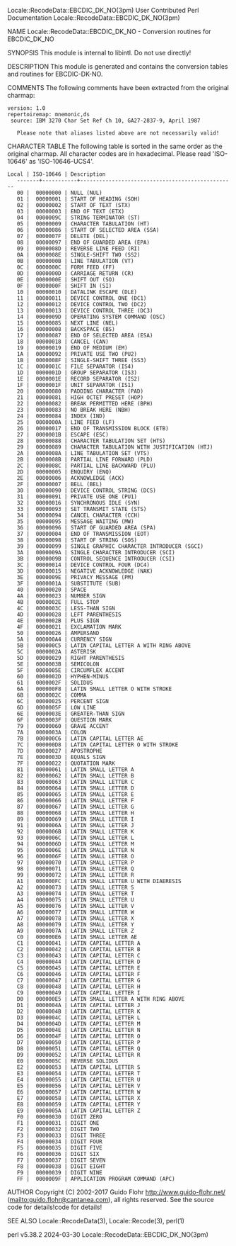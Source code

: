 Locale::RecodeData::EBCDIC_DK_NO(3pm)			      User Contributed Perl Documentation			 Locale::RecodeData::EBCDIC_DK_NO(3pm)

NAME
       Locale::RecodeData::EBCDIC_DK_NO - Conversion routines for EBCDIC_DK_NO

SYNOPSIS
       This module is internal to libintl.  Do not use directly!

DESCRIPTION
       This module is generated and contains the conversion tables and routines for EBCDIC-DK-NO.

COMMENTS
       The following comments have been extracted from the original charmap:

	version: 1.0
	repertoiremap: mnemonic,ds
	 source: IBM 3270 Char Set Ref Ch 10, GA27-2837-9, April 1987

       Please note that aliases listed above are not necessarily valid!

CHARACTER TABLE
       The following table is sorted in the same order as the original charmap.	 All character codes are in hexadecimal.  Please read 'ISO-10646' as
       'ISO-10646-UCS4'.

	Local | ISO-10646 | Description
       -------+-----------+-------------------------------------------------
	   00 |	 00000000 | NULL (NUL)
	   01 |	 00000001 | START OF HEADING (SOH)
	   02 |	 00000002 | START OF TEXT (STX)
	   03 |	 00000003 | END OF TEXT (ETX)
	   04 |	 0000009C | STRING TERMINATOR (ST)
	   05 |	 00000009 | CHARACTER TABULATION (HT)
	   06 |	 00000086 | START OF SELECTED AREA (SSA)
	   07 |	 0000007F | DELETE (DEL)
	   08 |	 00000097 | END OF GUARDED AREA (EPA)
	   09 |	 0000008D | REVERSE LINE FEED (RI)
	   0A |	 0000008E | SINGLE-SHIFT TWO (SS2)
	   0B |	 0000000B | LINE TABULATION (VT)
	   0C |	 0000000C | FORM FEED (FF)
	   0D |	 0000000D | CARRIAGE RETURN (CR)
	   0E |	 0000000E | SHIFT OUT (SO)
	   0F |	 0000000F | SHIFT IN (SI)
	   10 |	 00000010 | DATALINK ESCAPE (DLE)
	   11 |	 00000011 | DEVICE CONTROL ONE (DC1)
	   12 |	 00000012 | DEVICE CONTROL TWO (DC2)
	   13 |	 00000013 | DEVICE CONTROL THREE (DC3)
	   14 |	 0000009D | OPERATING SYSTEM COMMAND (OSC)
	   15 |	 00000085 | NEXT LINE (NEL)
	   16 |	 00000008 | BACKSPACE (BS)
	   17 |	 00000087 | END OF SELECTED AREA (ESA)
	   18 |	 00000018 | CANCEL (CAN)
	   19 |	 00000019 | END OF MEDIUM (EM)
	   1A |	 00000092 | PRIVATE USE TWO (PU2)
	   1B |	 0000008F | SINGLE-SHIFT THREE (SS3)
	   1C |	 0000001C | FILE SEPARATOR (IS4)
	   1D |	 0000001D | GROUP SEPARATOR (IS3)
	   1E |	 0000001E | RECORD SEPARATOR (IS2)
	   1F |	 0000001F | UNIT SEPARATOR (IS1)
	   20 |	 00000080 | PADDING CHARACTER (PAD)
	   21 |	 00000081 | HIGH OCTET PRESET (HOP)
	   22 |	 00000082 | BREAK PERMITTED HERE (BPH)
	   23 |	 00000083 | NO BREAK HERE (NBH)
	   24 |	 00000084 | INDEX (IND)
	   25 |	 0000000A | LINE FEED (LF)
	   26 |	 00000017 | END OF TRANSMISSION BLOCK (ETB)
	   27 |	 0000001B | ESCAPE (ESC)
	   28 |	 00000088 | CHARACTER TABULATION SET (HTS)
	   29 |	 00000089 | CHARACTER TABULATION WITH JUSTIFICATION (HTJ)
	   2A |	 0000008A | LINE TABULATION SET (VTS)
	   2B |	 0000008B | PARTIAL LINE FORWARD (PLD)
	   2C |	 0000008C | PARTIAL LINE BACKWARD (PLU)
	   2D |	 00000005 | ENQUIRY (ENQ)
	   2E |	 00000006 | ACKNOWLEDGE (ACK)
	   2F |	 00000007 | BELL (BEL)
	   30 |	 00000090 | DEVICE CONTROL STRING (DCS)
	   31 |	 00000091 | PRIVATE USE ONE (PU1)
	   32 |	 00000016 | SYNCHRONOUS IDLE (SYN)
	   33 |	 00000093 | SET TRANSMIT STATE (STS)
	   34 |	 00000094 | CANCEL CHARACTER (CCH)
	   35 |	 00000095 | MESSAGE WAITING (MW)
	   36 |	 00000096 | START OF GUARDED AREA (SPA)
	   37 |	 00000004 | END OF TRANSMISSION (EOT)
	   38 |	 00000098 | START OF STRING (SOS)
	   39 |	 00000099 | SINGLE GRAPHIC CHARACTER INTRODUCER (SGCI)
	   3A |	 0000009A | SINGLE CHARACTER INTRODUCER (SCI)
	   3B |	 0000009B | CONTROL SEQUENCE INTRODUCER (CSI)
	   3C |	 00000014 | DEVICE CONTROL FOUR (DC4)
	   3D |	 00000015 | NEGATIVE ACKNOWLEDGE (NAK)
	   3E |	 0000009E | PRIVACY MESSAGE (PM)
	   3F |	 0000001A | SUBSTITUTE (SUB)
	   40 |	 00000020 | SPACE
	   4A |	 00000023 | NUMBER SIGN
	   4B |	 0000002E | FULL STOP
	   4C |	 0000003C | LESS-THAN SIGN
	   4D |	 00000028 | LEFT PARENTHESIS
	   4E |	 0000002B | PLUS SIGN
	   4F |	 00000021 | EXCLAMATION MARK
	   50 |	 00000026 | AMPERSAND
	   5A |	 000000A4 | CURRENCY SIGN
	   5B |	 000000C5 | LATIN CAPITAL LETTER A WITH RING ABOVE
	   5C |	 0000002A | ASTERISK
	   5D |	 00000029 | RIGHT PARENTHESIS
	   5E |	 0000003B | SEMICOLON
	   5F |	 0000005E | CIRCUMFLEX ACCENT
	   60 |	 0000002D | HYPHEN-MINUS
	   61 |	 0000002F | SOLIDUS
	   6A |	 000000F8 | LATIN SMALL LETTER O WITH STROKE
	   6B |	 0000002C | COMMA
	   6C |	 00000025 | PERCENT SIGN
	   6D |	 0000005F | LOW LINE
	   6E |	 0000003E | GREATER-THAN SIGN
	   6F |	 0000003F | QUESTION MARK
	   79 |	 00000060 | GRAVE ACCENT
	   7A |	 0000003A | COLON
	   7B |	 000000C6 | LATIN CAPITAL LETTER AE
	   7C |	 000000D8 | LATIN CAPITAL LETTER O WITH STROKE
	   7D |	 00000027 | APOSTROPHE
	   7E |	 0000003D | EQUALS SIGN
	   7F |	 00000022 | QUOTATION MARK
	   81 |	 00000061 | LATIN SMALL LETTER A
	   82 |	 00000062 | LATIN SMALL LETTER B
	   83 |	 00000063 | LATIN SMALL LETTER C
	   84 |	 00000064 | LATIN SMALL LETTER D
	   85 |	 00000065 | LATIN SMALL LETTER E
	   86 |	 00000066 | LATIN SMALL LETTER F
	   87 |	 00000067 | LATIN SMALL LETTER G
	   88 |	 00000068 | LATIN SMALL LETTER H
	   89 |	 00000069 | LATIN SMALL LETTER I
	   91 |	 0000006A | LATIN SMALL LETTER J
	   92 |	 0000006B | LATIN SMALL LETTER K
	   93 |	 0000006C | LATIN SMALL LETTER L
	   94 |	 0000006D | LATIN SMALL LETTER M
	   95 |	 0000006E | LATIN SMALL LETTER N
	   96 |	 0000006F | LATIN SMALL LETTER O
	   97 |	 00000070 | LATIN SMALL LETTER P
	   98 |	 00000071 | LATIN SMALL LETTER Q
	   99 |	 00000072 | LATIN SMALL LETTER R
	   A1 |	 000000FC | LATIN SMALL LETTER U WITH DIAERESIS
	   A2 |	 00000073 | LATIN SMALL LETTER S
	   A3 |	 00000074 | LATIN SMALL LETTER T
	   A4 |	 00000075 | LATIN SMALL LETTER U
	   A5 |	 00000076 | LATIN SMALL LETTER V
	   A6 |	 00000077 | LATIN SMALL LETTER W
	   A7 |	 00000078 | LATIN SMALL LETTER X
	   A8 |	 00000079 | LATIN SMALL LETTER Y
	   A9 |	 0000007A | LATIN SMALL LETTER Z
	   C0 |	 000000E6 | LATIN SMALL LETTER AE
	   C1 |	 00000041 | LATIN CAPITAL LETTER A
	   C2 |	 00000042 | LATIN CAPITAL LETTER B
	   C3 |	 00000043 | LATIN CAPITAL LETTER C
	   C4 |	 00000044 | LATIN CAPITAL LETTER D
	   C5 |	 00000045 | LATIN CAPITAL LETTER E
	   C6 |	 00000046 | LATIN CAPITAL LETTER F
	   C7 |	 00000047 | LATIN CAPITAL LETTER G
	   C8 |	 00000048 | LATIN CAPITAL LETTER H
	   C9 |	 00000049 | LATIN CAPITAL LETTER I
	   D0 |	 000000E5 | LATIN SMALL LETTER A WITH RING ABOVE
	   D1 |	 0000004A | LATIN CAPITAL LETTER J
	   D2 |	 0000004B | LATIN CAPITAL LETTER K
	   D3 |	 0000004C | LATIN CAPITAL LETTER L
	   D4 |	 0000004D | LATIN CAPITAL LETTER M
	   D5 |	 0000004E | LATIN CAPITAL LETTER N
	   D6 |	 0000004F | LATIN CAPITAL LETTER O
	   D7 |	 00000050 | LATIN CAPITAL LETTER P
	   D8 |	 00000051 | LATIN CAPITAL LETTER Q
	   D9 |	 00000052 | LATIN CAPITAL LETTER R
	   E0 |	 0000005C | REVERSE SOLIDUS
	   E2 |	 00000053 | LATIN CAPITAL LETTER S
	   E3 |	 00000054 | LATIN CAPITAL LETTER T
	   E4 |	 00000055 | LATIN CAPITAL LETTER U
	   E5 |	 00000056 | LATIN CAPITAL LETTER V
	   E6 |	 00000057 | LATIN CAPITAL LETTER W
	   E7 |	 00000058 | LATIN CAPITAL LETTER X
	   E8 |	 00000059 | LATIN CAPITAL LETTER Y
	   E9 |	 0000005A | LATIN CAPITAL LETTER Z
	   F0 |	 00000030 | DIGIT ZERO
	   F1 |	 00000031 | DIGIT ONE
	   F2 |	 00000032 | DIGIT TWO
	   F3 |	 00000033 | DIGIT THREE
	   F4 |	 00000034 | DIGIT FOUR
	   F5 |	 00000035 | DIGIT FIVE
	   F6 |	 00000036 | DIGIT SIX
	   F7 |	 00000037 | DIGIT SEVEN
	   F8 |	 00000038 | DIGIT EIGHT
	   F9 |	 00000039 | DIGIT NINE
	   FF |	 0000009F | APPLICATION PROGRAM COMMAND (APC)

AUTHOR
       Copyright (C) 2002-2017 Guido Flohr <http://www.guido-flohr.net/> (<mailto:guido.flohr@cantanea.com>), all rights reserved.  See the source code for
       details!code for details!

SEE ALSO
       Locale::RecodeData(3), Locale::Recode(3), perl(1)

perl v5.38.2								  2024-03-30					 Locale::RecodeData::EBCDIC_DK_NO(3pm)
